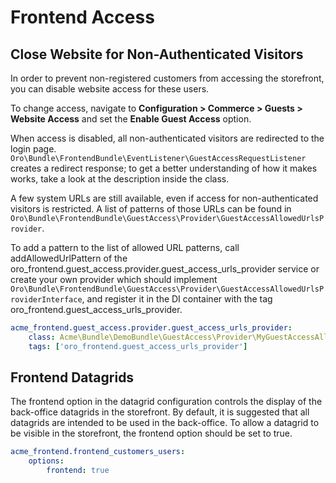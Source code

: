 # Frontend Access

## Close Website for Non-Authenticated Visitors

In order to prevent non-registered customers from accessing the storefront, you can disable website access for these users.

To change access, navigate to **Configuration > Commerce > Guests > Website Access** and set the **Enable Guest Access** option.

When access is disabled, all non-authenticated visitors are redirected to the login page.
`Oro\Bundle\FrontendBundle\EventListener\GuestAccessRequestListener` creates a redirect response; to get a better understanding of how it makes works, take a look at the description inside the class.

A few system URLs are still available, even if access for non-authenticated visitors is restricted.
A list of patterns of those URLs can be found in `Oro\Bundle\FrontendBundle\GuestAccess\Provider\GuestAccessAllowedUrlsProvider`.

To add a pattern to the list of allowed URL patterns, call addAllowedUrlPattern of the oro_frontend.guest_access.provider.guest_access_urls_provider service or create your own provider which should implement `Oro\Bundle\FrontendBundle\GuestAccess\Provider\GuestAccessAllowedUrlsProviderInterface`, and register it in the DI container with the tag oro_frontend.guest_access_urls_provider.

```yaml
acme_frontend.guest_access.provider.guest_access_urls_provider:
    class: Acme\Bundle\DemoBundle\GuestAccess\Provider\MyGuestAccessAllowedUrlsProvider
    tags: ['oro_frontend.guest_access_urls_provider']
```

## Frontend Datagrids

The frontend option in the datagrid configuration controls the display of the back-office datagrids in the storefront. By default, it is suggested that all datagrids are intended to be used in the back-office. To allow a datagrid to be visible in the storefront, the frontend option should be set to true.

```yaml
acme_frontend.frontend_customers_users:
    options:
        frontend: true
```
